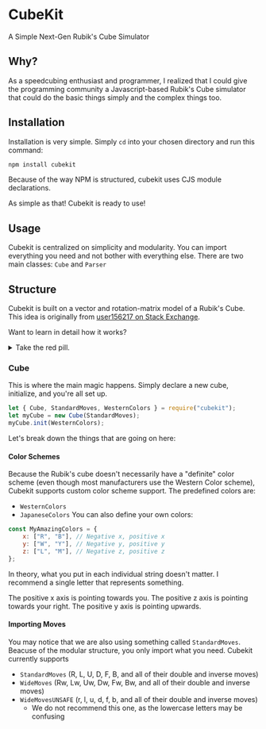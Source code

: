 # CubeKit

A Simple Next-Gen Rubik's Cube Simulator

## Why?

As a speedcubing enthusiast and programmer, I realized that I could give the programming community a Javascript-based Rubik's Cube simulator that could do the basic things simply and the complex things too.

## Installation

Installation is very simple. Simply `cd` into your chosen directory and run this command:

```bash
npm install cubekit
```

Because of the way NPM is structured, cubekit uses CJS module declarations.

As simple as that! Cubekit is ready to use!

## Usage

Cubekit is centralized on simplicity and modularity. You can import everything you need and not bother with everything else. There are two main classes: `Cube` and `Parser`

## Structure

Cubekit is built on a vector and rotation-matrix model of a Rubik's Cube. This idea is originally from [user156217 on Stack Exchange](https://softwareengineering.stackexchange.com/a/262847https:/).

Want to learn in detail how it works?

<details>
  <summary>Take the red pill.</summary>
  The Cube class is composed of different pieces, each with a position vector. This vector is written as a row matrix, but for the sake of simplicity, we will write them as column matricies. $$\begin{bmatrix}
1 & 2 & 3\\
a & b & c
\end{bmatrix}}$$
</details>

### Cube

This is where the main magic happens. Simply declare a new cube, initialize, and you're all set up.

```javascript
let { Cube, StandardMoves, WesternColors } = require("cubekit");
let myCube = new Cube(StandardMoves);
myCube.init(WesternColors);
```

Let's break down the things that are going on here:

#### Color Schemes

Because the Rubik's cube doesn't necessarily have a "definite" color scheme (even though most manufacturers use the Western Color scheme), Cubekit supports custom color scheme support.
The predefined colors are:

- `WesternColors`
- `JapaneseColors`
  You can also define your own colors:

```javascript
const MyAmazingColors = {
	x: ["R", "B"], // Negative x, positive x
	y: ["W", "Y"], // Negative y, positive y
	z: ["L", "M"], // Negative z, positive z
};
```

In theory, what you put in each individual string doesn't matter. I recommend a single letter that represents something.

The positive x axis is pointing towards you. The positive z axis is pointing towards your right. The positive y axis is pointing upwards.

#### Importing Moves

You may notice that we are also using something called `StandardMoves`. Beacuse of the modular structure, you only import what you need. Cubekit currently supports

- `StandardMoves` (R, L, U, D, F, B, and all of their double and inverse moves)
- `WideMoves` (Rw, Lw, Uw, Dw, Fw, Bw, and all of their double and inverse moves)
- `WideMovesUNSAFE` (r, l, u, d, f, b, and all of their double and inverse moves)
  - We do not recommend this one, as the lowercase letters may be confusing

